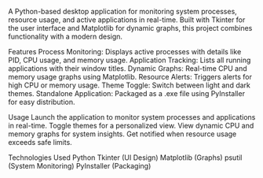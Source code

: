 A Python-based desktop application for monitoring system processes, resource usage, and active applications in real-time. Built with Tkinter for the user interface and Matplotlib for dynamic graphs, this project combines functionality with a modern design.

Features
Process Monitoring: Displays active processes with details like PID, CPU usage, and memory usage.
Application Tracking: Lists all running applications with their window titles.
Dynamic Graphs: Real-time CPU and memory usage graphs using Matplotlib.
Resource Alerts: Triggers alerts for high CPU or memory usage.
Theme Toggle: Switch between light and dark themes.
Standalone Application: Packaged as a .exe file using PyInstaller for easy distribution.

Usage
Launch the application to monitor system processes and applications in real-time.
Toggle themes for a personalized view.
View dynamic CPU and memory graphs for system insights.
Get notified when resource usage exceeds safe limits.

Technologies Used
Python
Tkinter (UI Design)
Matplotlib (Graphs)
psutil (System Monitoring)
PyInstaller (Packaging)
